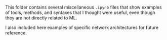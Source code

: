 This folder contains several miscellaneous `.ipynb` files that show examples of tools, methods, and syntaxes that I thought were useful, even though they are not directly related to ML.  

I also included here examples of specific network architectures for future reference.
